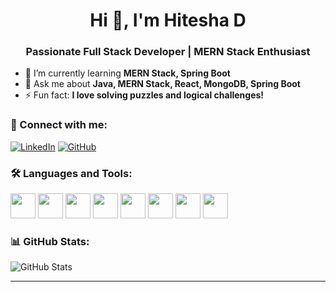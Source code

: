 <h1 align="center">Hi 👋, I'm Hitesha D</h1>
<h3 align="center">Passionate Full Stack Developer | MERN Stack Enthusiast</h3>

- 🌱 I’m currently learning **MERN Stack, Spring Boot**
- 💬 Ask me about **Java, MERN Stack, React, MongoDB, Spring Boot**
- ⚡ Fun fact: **I love solving puzzles and logical challenges!**

### 🔗 Connect with me:
[![LinkedIn](https://img.shields.io/badge/LinkedIn-blue?logo=linkedin)](www.linkedin.com/in/hitesha-d-4b416a242)
[![GitHub](https://img.shields.io/badge/GitHub-black?logo=github)](https://github.com/hiteshhhhhhhhhh)

### 🛠️ Languages and Tools:
<p align="left">
  <img src="https://cdn.jsdelivr.net/gh/devicons/devicon/icons/javascript/javascript-original.svg" height="40"/>
  <img src="https://cdn.jsdelivr.net/gh/devicons/devicon/icons/react/react-original.svg" height="40"/>
  <img src="https://cdn.jsdelivr.net/gh/devicons/devicon/icons/nodejs/nodejs-original.svg" height="40"/>
  <img src="https://cdn.jsdelivr.net/gh/devicons/devicon/icons/express/express-original.svg" height="40"/>
  <img src="https://cdn.jsdelivr.net/gh/devicons/devicon/icons/mongodb/mongodb-original.svg" height="40"/>
  <img src="https://cdn.jsdelivr.net/gh/devicons/devicon/icons/java/java-original.svg" height="40"/>
  <img src="https://cdn.jsdelivr.net/gh/devicons/devicon/icons/html5/html5-original.svg" height="40"/>
  <img src="https://cdn.jsdelivr.net/gh/devicons/devicon/icons/css3/css3-original.svg" height="40"/>
</p>

### 📊 GitHub Stats:
![GitHub Stats](https://github-readme-stats.vercel.app/api?username=hiteshhhhhhhhhh&show_icons=true&theme=dark)

---

